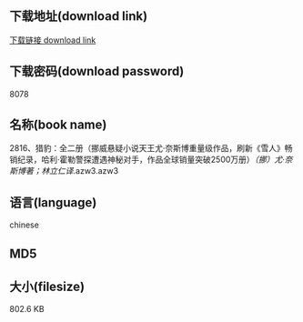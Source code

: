 ## 下载地址(download link)
[下载链接 download link](https://voluble-croquembouche-d321dc.netlify.app/?s=2816%E3%80%81%E7%8C%8E%E8%B1%B9%EF%BC%9A%E5%85%A8%E4%BA%8C%E5%86%8C%EF%BC%88%E6%8C%AA%E5%A8%81%E6%82%AC%E7%96%91%E5%B0%8F%E8%AF%B4%E5%A4%A9%E7%8E%8B%E5%B0%A4%C2%B7%E5%A5%88%E6%96%AF%E5%8D%9A%E9%87%8D%E9%87%8F%E7%BA%A7%E4%BD%9C%E5%93%81%EF%BC%8C%E5%88%B7%E6%96%B0%E3%80%8A%E9%9B%AA%E4%BA%BA%E3%80%8B%E7%95%85%E9%94%80%E7%BA%AA%E5%BD%95%EF%BC%8C%E5%93%88%E5%88%A9%C2%B7%E9%9C%8D%E5%8B%92%E8%AD%A6%E6%8E%A2%E9%81%AD%E9%81%87%E7%A5%9E%E7%A7%98%E5%AF%B9%E6%89%8B%EF%BC%8C%E4%BD%9C%E5%93%81%E5%85%A8%E7%90%83%E9%94%80%E9%87%8F%E7%AA%81%E7%A0%B42500%E4%B8%87%E5%86%8C%EF%BC%89_%EF%BC%88%E6%8C%AA%EF%BC%89%E5%B0%A4%C2%B7%E5%A5%88%E6%96%AF%E5%8D%9A%E8%91%97%EF%BC%9B%E6%9E%97%E7%AB%8B%E4%BB%81%E8%AF%91_.azw3)

## 下载密码(download password)
8078

## 名称(book name)
2816、猎豹：全二册（挪威悬疑小说天王尤·奈斯博重量级作品，刷新《雪人》畅销纪录，哈利·霍勒警探遭遇神秘对手，作品全球销量突破2500万册）_（挪）尤·奈斯博著；林立仁译_.azw3.azw3

## 语言(language)
chinese

## MD5


## 大小(filesize)
802.6 KB

